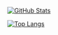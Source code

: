 
<a href="https://github.com/zhanghx0905"><img align="center" alt="GitHub Stats" src="https://github-readme-stats.vercel.app/api?username=UNIDY2002&show_icons=true&include_all_commits=true" /></a>

<a href="https://github.com/zhanghx0905"><img align="center" alt="Top Langs" src="https://github-readme-stats.vercel.app/api/top-langs/?username=UNIDY2002&layout=compact&hide=HTML,CSS" /></a>
